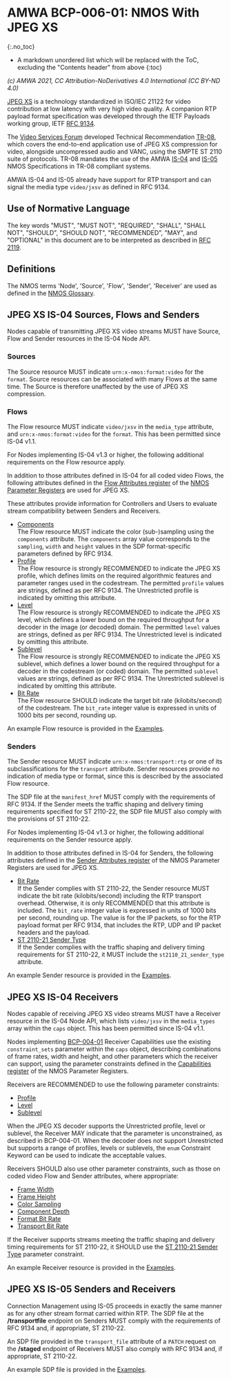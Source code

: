 # AMWA BCP-006-01: NMOS With JPEG XS
{:.no_toc}

* A markdown unordered list which will be replaced with the ToC, excluding the "Contents header" from above
{:toc}

_(c) AMWA 2021, CC Attribution-NoDerivatives 4.0 International (CC BY-ND 4.0)_

[JPEG XS][JPEG-XS] is a technology standardized in ISO/IEC 21122 for video contribution at low latency with very high video quality.
A companion RTP payload format specification was developed through the IETF Payloads working group, IETF [RFC 9134][RFC-9134].

The [Video Services Forum][VSF] developed Technical Recommendation [TR-08][], which covers the end-to-end application use of JPEG XS compression for video, alongside uncompressed audio and VANC, using the SMPTE ST 2110 suite of protocols.
TR-08 mandates the use of the AMWA [IS-04][] and [IS-05][] NMOS Specifications in TR-08 compliant systems.  

AMWA IS-04 and IS-05 already have support for RTP transport and can signal the media type `video/jxsv` as defined in RFC 9134.  

## Use of Normative Language

The key words "MUST", "MUST NOT", "REQUIRED", "SHALL", "SHALL NOT", "SHOULD", "SHOULD NOT", "RECOMMENDED", "MAY",
and "OPTIONAL" in this document are to be interpreted as described in [RFC 2119][RFC-2119].

## Definitions

The NMOS terms 'Node', 'Source', 'Flow', 'Sender', 'Receiver' are used as defined in the [NMOS Glossary](https://specs.amwa.tv/nmos/main/docs/Glossary.html).

## JPEG XS IS-04 Sources, Flows and Senders

Nodes capable of transmitting JPEG XS video streams MUST have Source, Flow and Sender resources in the IS-04 Node API.

### Sources

The Source resource MUST indicate `urn:x-nmos:format:video` for the `format`.
Source resources can be associated with many Flows at the same time.
The Source is therefore unaffected by the use of JPEG XS compression.

### Flows

The Flow resource MUST indicate `video/jxsv` in the `media_type` attribute, and `urn:x-nmos:format:video` for the `format`.
This has been permitted since IS-04 v1.1.

For Nodes implementing IS-04 v1.3 or higher, the following additional requirements on the Flow resource apply.

In addition to those attributes defined in IS-04 for all coded video Flows, the following attributes defined in the [Flow Attributes register](https://specs.amwa.tv/nmos-parameter-registers/branches/main/flow-attributes/) of the [NMOS Parameter Registers][] are used for JPEG XS.

These attributes provide information for Controllers and Users to evaluate stream compatibility between Senders and Receivers.

- [Components](https://specs.amwa.tv/nmos-parameter-registers/branches/main/flow-attributes/#components)  
  The Flow resource MUST indicate the color (sub-)sampling using the `components` attribute.
  The `components` array value corresponds to the `sampling`, `width` and `height` values in the SDP format-specific parameters defined by RFC 9134.
- [Profile](https://specs.amwa.tv/nmos-parameter-registers/branches/main/flow-attributes/#profile)  
  The Flow resource is strongly RECOMMENDED to indicate the JPEG XS profile, which defines limits on the required algorithmic features and parameter ranges used in the codestream.
  The permitted `profile` values are strings, defined as per RFC 9134.
  The Unrestricted profile is indicated by omitting this attribute.
- [Level](https://specs.amwa.tv/nmos-parameter-registers/branches/main/flow-attributes/#level)  
  The Flow resource is strongly RECOMMENDED to indicate the JPEG XS level, which defines a lower bound on the required throughput for a decoder in the image (or decoded) domain.
  The permitted `level` values are strings, defined as per RFC 9134.
  The Unrestricted level is indicated by omitting this attribute.
- [Sublevel](https://specs.amwa.tv/nmos-parameter-registers/branches/main/flow-attributes/#sublevel)  
  The Flow resource is strongly RECOMMENDED to indicate the JPEG XS sublevel, which defines a lower bound on the required throughput for a decoder in the codestream (or coded) domain.
  The permitted `sublevel` values are strings, defined as per RFC 9134.
  The Unrestricted sublevel is indicated by omitting this attribute.
- [Bit Rate](https://specs.amwa.tv/nmos-parameter-registers/branches/main/flow-attributes/#bit-rate)  
  The Flow resource SHOULD indicate the target bit rate (kilobits/second) of the codestream.
  The `bit_rate` integer value is expressed in units of 1000 bits per second, rounding up.

An example Flow resource is provided in the [Examples](../examples/).

### Senders

The Sender resource MUST indicate `urn:x-nmos:transport:rtp` or one of its subclassifications for the `transport` attribute.
Sender resources provide no indication of media type or format, since this is described by the associated Flow resource.

The SDP file at the `manifest_href` MUST comply with the requirements of RFC 9134.
If the Sender meets the traffic shaping and delivery timing requirements specified for ST 2110-22, the SDP file MUST also comply with the provisions of ST 2110-22.

For Nodes implementing IS-04 v1.3 or higher, the following additional requirements on the Sender resource apply.

In addition to those attributes defined in IS-04 for Senders, the following attributes defined in the [Sender Attributes register](https://specs.amwa.tv/nmos-parameter-registers/branches/main/sender-attributes/) of the NMOS Parameter Registers are used for JPEG XS.

- [Bit Rate](https://specs.amwa.tv/nmos-parameter-registers/branches/main/sender-attributes/#bit-rate)  
  If the Sender complies with ST 2110-22, the Sender resource MUST indicate the bit rate (kilobits/second) including the RTP transport overhead.
  Otherwise, it is only RECOMMENDED that this attribute is included.
  The `bit_rate` integer value is expressed in units of 1000 bits per second, rounding up.
  The value is for the IP packets, so for the RTP payload format per RFC 9134, that includes the RTP, UDP and IP packet headers and the payload.
- [ST 2110-21 Sender Type](https://specs.amwa.tv/nmos-parameter-registers/branches/main/sender-attributes/#st-2110-21-sender-type)  
  If the Sender complies with the traffic shaping and delivery timing requirements for ST 2110-22, it MUST include the `st2110_21_sender_type` attribute.

An example Sender resource is provided in the [Examples](../examples/).

## JPEG XS IS-04 Receivers

Nodes capable of receiving JPEG XS video streams MUST have a Receiver resource in the IS-04 Node API, which lists `video/jxsv` in the `media_types` array within the `caps` object.
This has been permitted since IS-04 v1.1.

Nodes implementing [BCP-004-01][] Receiver Capabilities use the existing `constraint_sets` parameter within the `caps` object, describing combinations of frame rates, width and height, and other parameters which the receiver can support, using the parameter constraints defined in the [Capabilities register](https://specs.amwa.tv/nmos-parameter-registers/branches/main/capabilities/) of the NMOS Parameter Registers.

Receivers are RECOMMENDED to use the following parameter constraints:

- [Profile](https://specs.amwa.tv/nmos-parameter-registers/branches/main/capabilities/#profile)
- [Level](https://specs.amwa.tv/nmos-parameter-registers/branches/main/capabilities/#level)
- [Sublevel](https://specs.amwa.tv/nmos-parameter-registers/branches/main/capabilities/#sublevel)  

When the JPEG XS decoder supports the Unrestricted profile, level or sublevel, the Receiver MAY indicate that the parameter is unconstrained, as described in BCP-004-01.
When the decoder does not support Unrestricted but supports a range of profiles, levels or sublevels, the `enum` Constraint Keyword can be used to indicate the acceptable values.

Receivers SHOULD also use other parameter constraints, such as those on coded video Flow and Sender attributes, where appropriate:

- [Frame Width](https://specs.amwa.tv/nmos-parameter-registers/branches/main/capabilities/#frame-width)
- [Frame Height](https://specs.amwa.tv/nmos-parameter-registers/branches/main/capabilities/#frame-height)
- [Color Sampling](https://specs.amwa.tv/nmos-parameter-registers/branches/main/capabilities/#color-sampling)
- [Component Depth](https://specs.amwa.tv/nmos-parameter-registers/branches/main/capabilities/#component-depth)
- [Format Bit Rate](https://specs.amwa.tv/nmos-parameter-registers/branches/main/capabilities/#format-bit-rate)
- [Transport Bit Rate](https://specs.amwa.tv/nmos-parameter-registers/branches/main/capabilities/#transport-bit-rate)

If the Receiver supports streams meeting the traffic shaping and delivery timing requirements for ST 2110-22, it SHOULD use the [ST 2110-21 Sender Type](https://specs.amwa.tv/nmos-parameter-registers/branches/main/capabilities/#st-2110-21-sender-type) parameter constraint.

An example Receiver resource is provided in the [Examples](../examples/).

## JPEG XS IS-05 Senders and Receivers

Connection Management using IS-05 proceeds in exactly the same manner as for any other stream format carried within RTP.
The SDP file at the **/transportfile** endpoint on Senders MUST comply with the requirements of RFC 9134 and, if appropriate, ST 2110-22.

An SDP file provided in the `transport_file` attribute of a `PATCH` request on the **/staged** endpoint of Receivers MUST also comply with RFC 9134 and, if appropriate, ST 2110-22.

An example SDP file is provided in the [Examples](../examples/).

[BCP-004-01]: https://specs.amwa.tv/bcp-004-01/ "AMWA BCP-004-01 NMOS Receiver Capabilities"
[JPEG-XS]: https://jpeg.org/jpegxs/ "Overview of JPEG XS"
[RFC-2119]: https://tools.ietf.org/html/rfc2119 "Key words for use in RFCs"
[RFC-9134]: https://tools.ietf.org/html/rfc9134 "RTP Payload Format for ISO/IEC 21122 (JPEG XS)"
[IS-04]: https://specs.amwa.tv/is-04/ "AMWA IS-04 NMOS Discovery and Registration Specification"
[IS-05]: https://specs.amwa.tv/is-05/ "AMWA IS-05 NMOS Device Connection Management Specification"
[NMOS Parameter Registers]: https://specs.amwa.tv/nmos-parameter-registers/ "Common parameter values for AMWA NMOS Specifications"
[TR-08]: https://vsf.tv/download/technical_recommendations/VSF_TR-08_2022-04-20.pdf "Transport of JPEG XS Video in ST 2110-22"
[VSF]: https://vsf.tv/ "Video Services Forum"
